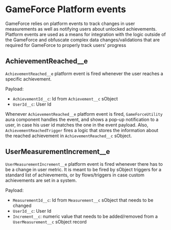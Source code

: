 # GameForce Platform events
GameForce relies on platform events to track changes in user measurements as well as notifying users about unlocked achievements. Platform events are used as a means for integration with the logic outside of the GameForce and obfuscate complex data changes/validations that are required for GameForce to properly track users' progress

## AchievementReached__e 
`AchievementReached__e` platform event is fired whenever the user reaches a specific achievement.

Payload:
- `AchievementId__c`: Id from `Achievement__c` sObject
- `UserId__c`: User Id

Whenever `AchievementReached__e` platform event is fired, `GameForceUtility` aura component handles the event, and shows a pop-up notification to a user, in case his user id matches the one in the event payload.
Also, `AchievementReachedTrigger` fires a logic that stores the information about the reached achievement in `AchievementReached__c` sObject.

## UserMeasurementIncrement__e
`UserMeasurementIncrement__e` platform event is fired whenever there has to be a change in user metric. It is meant to be fired by sObject triggers for a standard list of achievements, or by flows/triggers in case custom achievements are set in a system.

Payload:
- `MeasurementId__c`: Id from `Measurement__c` sObject that needs to be changed
- `UserId__c`: User Id
- `Increment__c`: numeric value that needs to be added/removed from a `UserMeasurement__c` sObject record